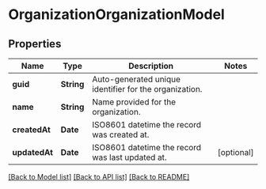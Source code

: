 # OrganizationOrganizationModel

## Properties
Name | Type | Description | Notes
------------ | ------------- | ------------- | -------------
**guid** | **String** | Auto-generated unique identifier for the organization. | 
**name** | **String** | Name provided for the organization. | 
**createdAt** | **Date** | ISO8601 datetime the record was created at. | 
**updatedAt** | **Date** | ISO8601 datetime the record was last updated at. | [optional] 

[[Back to Model list]](../README.md#documentation-for-models) [[Back to API list]](../README.md#documentation-for-api-endpoints) [[Back to README]](../README.md)


